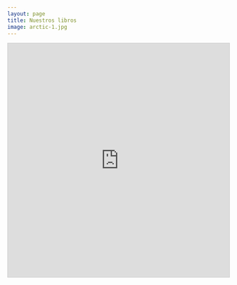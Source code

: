 ```yaml
---
layout: page
title: Nuestros libros
image: arctic-1.jpg
---
```

<iframe class="airtable-embed" src="https://airtable.com/embed/shrS71082WtHBRGIi?backgroundColor=cyan&viewControls=on" frameborder="0" onmousewheel="" width="100%" height="533" style="background: transparent; border: 1px solid #ccc;"></iframe>
